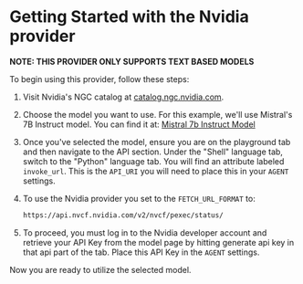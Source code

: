 # Getting Started with the Nvidia provider

**NOTE: THIS PROVIDER ONLY SUPPORTS TEXT BASED MODELS**

To begin using this provider, follow these steps:

1. Visit Nvidia's NGC catalog at [catalog.ngc.nvidia.com](https://catalog.ngc.nvidia.com/).

2. Choose the model you want to use. For this example, we'll use Mistral's 7B Instruct model. You can find it at:
   [Mistral 7b Instruct Model](https://catalog.ngc.nvidia.com/orgs/nvidia/teams/ai-foundation/models/mistral-7b-instruct/overview)

3. Once you've selected the model, ensure you are on the playground tab and then navigate to the API section. Under the "Shell" language tab, switch to the "Python" language tab. You will find an attribute labeled `invoke_url`. This is the `API_URI` you will need to place this in your `AGENT` settings.
   
4. To use the Nvidia provider you set to the `FETCH_URL_FORMAT` to:
   ```md
   https://api.nvcf.nvidia.com/v2/nvcf/pexec/status/
   ```

5. To proceed, you must log in to the Nvidia developer account and retrieve your API Key from the model page by hitting generate api key in that api part of the tab. Place this API Key in the `AGENT` settings.

Now you are ready to utilize the selected model.

